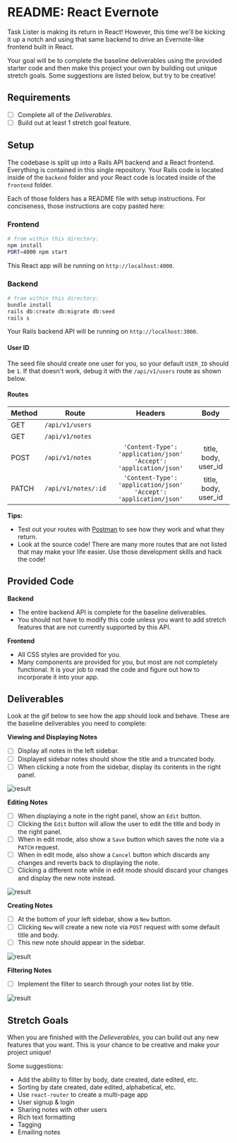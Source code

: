 # README: React Evernote

Task Lister is making its return in React! However, this time we'll be kicking it up a notch and using that same backend to drive an Evernote-like frontend built in React.

Your goal will be to complete the baseline deliverables using the provided starter code and then make this project your own by building out unique stretch goals. Some suggestions are listed below, but try to be creative!

## Requirements

- [ ] Complete all of the _Deliverables_.
- [ ] Build out at least 1 stretch goal feature.

## Setup

The codebase is split up into a Rails API backend and a React frontend. Everything is contained in this single repository. Your Rails code is located inside of the `backend` folder and your React code is located inside of the `frontend` folder.

Each of those folders has a README file with setup instructions. For conciseness, those instructions are copy pasted here:

### Frontend

```sh
# from within this directory:
npm install
PORT=4000 npm start
```

This React app will be running on `http://localhost:4000`.

### Backend

```sh
# from within this directory:
bundle install
rails db:create db:migrate db:seed
rails s
```

Your Rails backend API will be running on `http://localhost:3000`.

#### User ID

The seed file should create one user for you, so your default `USER_ID` should be `1`. If that doesn't work, debug it with the `/api/v1/users` route as shown below.

#### Routes

| Method | Route               |                                 Headers                                 |         Body         |
| ------ | ------------------- | :---------------------------------------------------------------------: | :------------------: |
| GET    | `/api/v1/users`     |                                                                         |                      |
| GET    | `/api/v1/notes`     |                                                                         |                      |
| POST   | `/api/v1/notes`     | `'Content-Type': 'application/json'`<br/>`'Accept': 'application/json'` | title, body, user_id |
| PATCH  | `/api/v1/notes/:id` | `'Content-Type': 'application/json'`<br/>`'Accept': 'application/json'` | title, body, user_id |

**Tips:**

- Test out your routes with [Postman](https://www.getpostman.com/) to see how they work and what they return.
- Look at the source code! There are many more routes that are not listed that may make your life easier. Use those development skills and hack the code!

## Provided Code

**Backend**

- The entire backend API is complete for the baseline deliverables.
- You should not have to modify this code unless you want to add stretch features that are not currently supported by this API.

**Frontend**

- All CSS styles are provided for you.
- Many components are provided for you, but most are not completely functional. It is your job to read the code and figure out how to incorporate it into your app.

## Deliverables

Look at the gif below to see how the app should look and behave. These are the baseline deliverables you need to complete:

**Viewing and Displaying Notes**

- [ ] Display all notes in the left sidebar.
- [ ] Displayed sidebar notes should show the title and a truncated body.
- [ ] When clicking a note from the sidebar, display its contents in the right panel.

![result](react-evernote-display.gif)

**Editing Notes**

- [ ] When displaying a note in the right panel, show an `Edit` button.
- [ ] Clicking the `Edit` button will allow the user to edit the title and body in the right panel.
- [ ] When in edit mode, also show a `Save` button which saves the note via a `PATCH` request.
- [ ] When in edit mode, also show a `Cancel` button which discards any changes and reverts back to displaying the note.
- [ ] Clicking a different note while in edit mode should discard your changes and display the new note instead.

![result](react-evernote-edit.gif)

**Creating Notes**

- [ ] At the bottom of your left sidebar, show a `New` button.
- [ ] Clicking `New` will create a new note via `POST` request with some default title and body.
- [ ] This new note should appear in the sidebar.

![result](react-evernote-create.gif)

**Filtering Notes**

- [ ] Implement the filter to search through your notes list by title.

![result](react-evernote-filter.gif)

## Stretch Goals

When you are finished with the _Delieverables_, you can build out any new features that you want. This is your chance to be creative and make your project unique!

Some suggestions:

- Add the ability to filter by body, date created, date edited, etc.
- Sorting by date created, date edited, alphabetical, etc.
- Use `react-router` to create a multi-page app
- User signup & login
- Sharing notes with other users
- Rich text formatting
- Tagging
- Emailing notes
